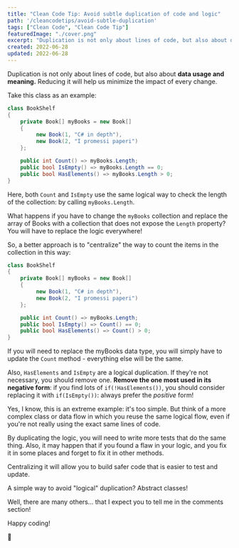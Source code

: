 ```yaml
---
title: "Clean Code Tip: Avoid subtle duplication of code and logic"
path: '/cleancodetips/avoid-subtle-duplication'
tags: ["Clean Code", "Clean Code Tip"]
featuredImage: "./cover.png"
excerpt: "Duplication is not only about lines of code, but also about data usage and meaning. You should avoid that kind of duplication."
created: 2022-06-28
updated: 2022-06-28
---
```


Duplication is not only about lines of code, but also about **data usage and meaning.**
Reducing it will help us minimize the impact of every change.

Take this class as an example:


```cs
class BookShelf
{
    private Book[] myBooks = new Book[] 
    {
         new Book(1, "C# in depth"), 
         new Book(2, "I promessi paperi") 
    };

    public int Count() => myBooks.Length;
    public bool IsEmpty() => myBooks.Length == 0;
    public bool HasElements() => myBooks.Length > 0;
}
```

Here, both `Count` and `IsEmpty` use the same logical way to check the length of the collection: by calling `myBooks.Length`.

What happens if you have to change the `myBooks` collection and replace the array of Books with a collection that does not expose the `Length` property? You will have to replace the logic everywhere!

So, a better approach is to "centralize" the way to count the items in the collection in this way:

```cs
class BookShelf
{
    private Book[] myBooks = new Book[] 
    {
         new Book(1, "C# in depth"), 
         new Book(2, "I promessi paperi") 
    };

    public int Count() => myBooks.Length;
    public bool IsEmpty() => Count() == 0;
    public bool HasElements() => Count() > 0;
}
```

If you will need to replace the myBooks data type, you will simply have to update the `Count` method - everything else will be the same.

Also, `HasElements` and `IsEmpty` are a logical duplication. If they're not necessary, you should remove one. **Remove the one most used in its negative form**: if you find lots of `if(!HasElements())`, you should consider replacing it with `if(IsEmpty())`: always prefer the _positive_ form!

Yes, I know, this is an extreme example: it's too simple. But think of a more complex class or data flow in which you reuse the same logical flow, even if you're not really using the exact same lines of code.

By duplicating the logic, you will need to write more tests that do the same thing. Also, it may happen that if you found a flaw in your logic, and you fix it in some places and forget to fix it in other methods.

Centralizing it will allow you to build safer code that is easier to test and update.

A simple way to avoid "logical" duplication? Abstract classes! 

Well, there are many others... that I expect you to tell me in the comments section!

Happy coding!

🐧
